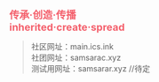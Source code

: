 **<font color=#f4606c size=4>传承·创造·传播  
inherited·create·spread  </font>**

> 社区网址：main.ics.ink  
> 社团网址：samsarac.xyz  
> 测试用网址：samsarar.xyz  //待定


